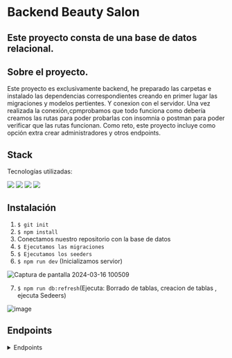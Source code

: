  # Backend Beauty Salon

 ## Este proyecto consta de una base de datos relacional.

 ## Sobre el proyecto.
 Este proyecto es exclusivamente backend, he preparado las carpetas e instalado las dependencias correspondientes creando en primer lugar las migraciones y modelos pertientes. Y conexion con el servidor.
 Una vez realizada la conexión,cpmprobamos que todo funciona como debería creamos las rutas para poder probarlas con insomnia o postman para poder verificar que las rutas funcionan. Como reto, este proyecto incluye como opción extra crear administradores y otros endpoints.

 ## Stack
Tecnologías utilizadas:

![](https://img.shields.io/badge/TypeScript-lightblue?logo=TypeScript) ![](https://img.shields.io/badge/insomnia-purple?logo=Insomnia) ![](https://img.shields.io/badge/node-green?logo=node.js) ![](https://img.shields.io/badge/npm-red?logo=npm)

## Instalación
1. `$ git init`
2. ` $ npm install `
3. Conectamos nuestro repositorio con la base de datos 
4. ``` $ Ejecutamos las migraciones ``` 
5. ``` $ Ejecutamos los seeders ``` 
6. ``` $ npm run dev ``` (Inicializamos servior)
 
![Captura de pantalla 2024-03-16 100509](https://github.com/AlbertoPueblas/studio-tatto/assets/154467649/d11f601b-f1ef-4a49-999b-5b73b8d1f71e)

7. ``` $ npm run db:refresh ```(Ejecuta: Borrado de tablas, creacion de tablas , ejecuta Sedeers)

![image](https://github.com/AlbertoPueblas/studio-tatto/assets/154467649/9c39fe46-79a3-4ccc-a2dc-03e9c7e9129e)

## Endpoints
<details>
<summary>Endpoints</summary>

# Register y Login

- AUTH
    - REGISTER

            POST http://localhost:3000/api/register
        body:
        ``` ts
            {
                "user": "Marci",
                "email": "marci@mail.com",
                "password": "pasword"
            }
        ```

    - LOGIN

            POST http://localhost:3000/api/login  
        body:
        ``` ts
            {
                "user": "Marci",
                "email": "marci@mail.com",
                "password": "pasword"
            }
        ```

# Admin Routes

-   GET ALL USER

        GET http://localhost:3000/api/user/allUsers

    user:
    ``` ts
		{
			"id": 1,
			"firstName": "Velma",
			"lastName": "Reichel",
			"email": "admin1@admin.com",
			"phone": "2070084891309958"
		},
		{
			"id": 2,
			"firstName": "Matilde",
			"lastName": "Bruen",
			"email": "artist1@manager.com",
			"phone": "1994909995998439"
		},
    ```
- GET USER BY ID
 
        GET http://localhost:3000/api/user/user/19  
    ``` ts
        {
	        "id": 19,
	        "firstName": "Elizabeth",
	        "lastName": "Predovic",
	        "email": "Reed82@yahoo.com",
	        "phone": "0022397941668727"
        }
    ```

- GET ALL APPOINTMENT

        GET http://localhost:3000/api/appointment/totalDates

    ``` ts
		{
			"id": 1,
			"appointmentDate": "2024-11-06T21:20:11.000Z",
			"userId": 42,
			"treatsmentId": 22,
			"stylistId": 11
		},
		{
			"id": 2,
			"appointmentDate": "2024-08-31T11:18:26.000Z",
			"userId": 49,
			"treatsmentId": 30,
			"stylistId": 10
		},
    ```

- GET APPOINTMENT BY ID

        GET http://localhost:3000/api/appointment/date/2

    ``` ts
		{
			"id": 2,
			"appointmentDate": "2024-08-31T11:18:26.000Z",
			"userId": 49,
			"treatsmentId": 30,
			"stylistId": 10
		},
    ```

- GET ALL TREATSMENT

        GET http://localhost:3000/api/treatsment/allTreatsment/

    ``` ts
		{
			"id": 1,
			"treatsment": "Demens.",
			"price": 41
		},
		{
			"id": 2,
			"treatsment": "Deduco copiose.",
			"price": 20
		},
    ```

- GET TREATSMENT BY ID

        GET http://localhost:3000/api/treatsment/Treatsment/2

    ``` ts
		{
			"id": 2,
			"treatsment": "Deduco copiose.",
			"price": 20
		},
    ```
- PUT TREATSMENT

        GET http://localhost:3000/api/treatsment/Treatsment/2

    ``` ts
		{
			"id": 2,
			"treatsment": "Deduco copiose.",
			"price": 20
		},
        //---------------------------------------------
        {
	        "message": "Treatsment updated"
        }
    ```
- GET ALL STYLIST

        GET http://localhost:3000/api/user/allStyilist

    ``` ts
        {
			"id": 2,
			"firstName": "Matilde",
			"lastName": "Bruen",
			"email": "artist1@manager.com",
			"phone": "1994909995998439"
		},
		{
			"id": 3,
			"firstName": "Rosemary",
			"lastName": "Rau",
			"email": "artist2@manager.com",
			"phone": "1948602372588048"
		},
    ```
- PUT RESTORE USER PROFILE  (isActive:false)-->(isActive:true)

        PUT http://localhost:3000/api/user/restore/101

    ``` ts
		{
			"id": 101,
			"firstName": "Rosa",
			"lastName": "Rau",
			"email": "rosa@mail.com",
			"phone": "1948602372588048"
		},
    ```
- DELETE USER PROFILE BY ID

        DELETE http://localhost:3000/api/user/permanentDell/101

    ``` ts
		{
			"id": 101,
			"firstName": "Rosa",
			"lastName": "Rau",
			"email": "rosa@mail.com",
			"phone": "1948602372588048"
		},
        //-----------------------------------------------------
        {
	        "message": "User has been deleted"
        }
    ```
- DELETE TREATSMENT BY ID

        DELETE http://localhost:3000/api/treatsment/dellTreatsment/32

    ``` ts
        {
	        "message": "Treatsment deleted"
        }
    ```

# User Routes.

- CREATE APPOINTMENT

        POST http://localhost:3000/api/appointment/create
    ``` ts
        {
            "appointmentDate":"2024-12-31T23:00:00.000Z",
	        "treatsmentId": 10,
	        "stylistId":2,
	        "userId":103
        }
        //----------------------------------------------------
        {
        	"message": "Appointment created"
        }
    ```
- CREATE TREATSMENT

        POST http://localhost:3000/api/treatsment/newTreatsment
    ``` ts
        {
            "treatsment": "uñas mate",
	        "price":20
        }
        //----------------------------------------------------
        {
        	"message": "Treatsment created"
        }
    ```
- GET ME PROFILE

        GET http://localhost:3000/api/user/profile

    ``` ts
		{
        	"id": 97,
        	"firstName": "Hillard",
        	"lastName": "Halvorson",
        	"email": "Maribel_McCullough77@hotmail.com",
        	"phone": "5899619519110805"
		},
    ```
- GET ME APPOINTMENT

        GET http://localhost:3000/api/user/appointment

    ``` ts
		{
        		"id": 97,
	            "firstName": "Hillard",
	            "lastName": "Halvorson",
	            "email": "Maribel_McCullough77@hotmail.com",
	            "phone": "5899619519110805",
	            "clientDates": [
		{
			"id": 83,
			"appointmentDate": "2025-04-15T19:18:04.000Z",
			"userId": 97,
			"treatsmentId": 6,
			"stylistId": 2
		},
		{
			"id": 87,
			"appointmentDate": "2024-05-21T14:22:50.000Z",
			"userId": 97,
			"treatsmentId": 29,
			"stylistId": 9
		}
	]
    }
    ```
- PUT ME PROFILE

        PUT http://localhost:3000/api/user/putProfile

    ``` ts
	{
		"id": 97,
        "firstName": "Hillard",
        "lastName": "Halvorson",
        "email": "Maribel_McCullough77@hotmail.com",
        "phone": "5899619519110805",
    }
    //---------------------------------------------------
    {
	    "message": "User has been updated"
    }
    ```
- PUT ME APPOINTMENT

        PUT http://localhost:3000/api/user/putProfile

    ``` ts
	{
        "appointmentDate": "2024-05-14T19:30",
        "id":101,
        "treatsmentId":3,
        "stylistId": 3,
        "userId": 103
    }
    //---------------------------------------------------
    {
	    "message": "Date has been updated"
    }
    ```
- PUT DELETE APPOINTMENT (isActive:true)-->(isActive:false)

    PUT http://localhost:3000/api/user/delete

 ```ts
    {
	"message": "User has been deactivated"
    }
 ```

- DELETE APPOINTMENT BY ID

        DELETE http://localhost:3000/api/appointment/deleteAppointment
```ts
    {
	"message": "Appointment has been deleted"
    }
```

## Contribuciones
Las sugerencias y aportaciones son siempre bienvenidas.  

Puedes hacerlo de dos maneras:

1. Abriendo una issue
2. Crea un fork del repositorio
    - Crea una nueva rama  
        ```
        $ git checkout -b feature/nombreUsuario-mejora
        ```
    - Haz un commit con tus cambios 
        ```
        $ git commit -m 'feat: mejora X cosa'
        ```
    - Haz push a la rama 
        ```
        $ git push origin feature/nombreUsuario-mejora
        ```
    - Abre una solicitud de Pull Request

## Licencia
Este proyecto se encuentra bajo licencia de "Alberto Pueblas"

## Webgrafia:
Para conseguir adquirir mas conocimientos he recopilado información de:
- webs
- link a documentacion de librerias externas
